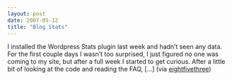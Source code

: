 ```yaml
---
layout: post
date: 2007-05-12
title: "Blog Stats"
---
```

I installed the Wordpress Stats plugin last week and hadn’t seen any data. For the first couple days I wasn’t too surprised, I just figured no one was coming to my site, but after a full week I started to get curious. After a little bit of looking at the code and reading the FAQ, [...] (via <a href="http://www.eightfivethree.com/2007/05/12/blog-stats/">eightfivethree</a>)